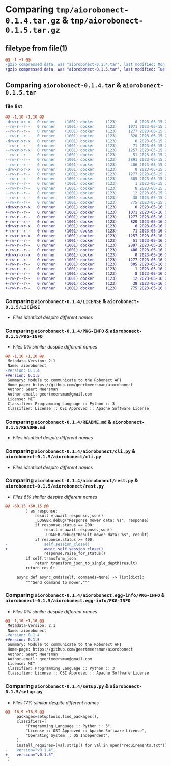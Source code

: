 # Comparing `tmp/aiorobonect-0.1.4.tar.gz` & `tmp/aiorobonect-0.1.5.tar.gz`

## filetype from file(1)

```diff
@@ -1 +1 @@
-gzip compressed data, was "aiorobonect-0.1.4.tar", last modified: Mon May 15 22:34:55 2023, max compression
+gzip compressed data, was "aiorobonect-0.1.5.tar", last modified: Tue May 16 08:49:03 2023, max compression
```

## Comparing `aiorobonect-0.1.4.tar` & `aiorobonect-0.1.5.tar`

### file list

```diff
@@ -1,18 +1,18 @@
-drwxr-xr-x   0 runner    (1001) docker     (123)        0 2023-05-15 22:34:55.764088 aiorobonect-0.1.4/
--rw-r--r--   0 runner    (1001) docker     (123)     1071 2023-05-15 22:34:35.000000 aiorobonect-0.1.4/LICENSE
--rw-r--r--   0 runner    (1001) docker     (123)     1277 2023-05-15 22:34:55.764088 aiorobonect-0.1.4/PKG-INFO
--rw-r--r--   0 runner    (1001) docker     (123)      820 2023-05-15 22:34:35.000000 aiorobonect-0.1.4/README.md
-drwxr-xr-x   0 runner    (1001) docker     (123)        0 2023-05-15 22:34:55.764088 aiorobonect-0.1.4/aiorobonect/
--rw-r--r--   0 runner    (1001) docker     (123)       71 2023-05-15 22:34:35.000000 aiorobonect-0.1.4/aiorobonect/__init__.py
--rwxr-xr-x   0 runner    (1001) docker     (123)     1257 2023-05-15 22:34:35.000000 aiorobonect-0.1.4/aiorobonect/cli.py
--rw-r--r--   0 runner    (1001) docker     (123)       51 2023-05-15 22:34:35.000000 aiorobonect-0.1.4/aiorobonect/const.py
--rw-r--r--   0 runner    (1001) docker     (123)     2891 2023-05-15 22:34:35.000000 aiorobonect-0.1.4/aiorobonect/rest.py
--rw-r--r--   0 runner    (1001) docker     (123)      406 2023-05-15 22:34:35.000000 aiorobonect-0.1.4/aiorobonect/utils.py
-drwxr-xr-x   0 runner    (1001) docker     (123)        0 2023-05-15 22:34:55.764088 aiorobonect-0.1.4/aiorobonect.egg-info/
--rw-r--r--   0 runner    (1001) docker     (123)     1277 2023-05-15 22:34:55.000000 aiorobonect-0.1.4/aiorobonect.egg-info/PKG-INFO
--rw-r--r--   0 runner    (1001) docker     (123)      305 2023-05-15 22:34:55.000000 aiorobonect-0.1.4/aiorobonect.egg-info/SOURCES.txt
--rw-r--r--   0 runner    (1001) docker     (123)        1 2023-05-15 22:34:55.000000 aiorobonect-0.1.4/aiorobonect.egg-info/dependency_links.txt
--rw-r--r--   0 runner    (1001) docker     (123)        8 2023-05-15 22:34:55.000000 aiorobonect-0.1.4/aiorobonect.egg-info/requires.txt
--rw-r--r--   0 runner    (1001) docker     (123)       12 2023-05-15 22:34:55.000000 aiorobonect-0.1.4/aiorobonect.egg-info/top_level.txt
--rw-r--r--   0 runner    (1001) docker     (123)       38 2023-05-15 22:34:55.764088 aiorobonect-0.1.4/setup.cfg
--rw-r--r--   0 runner    (1001) docker     (123)      775 2023-05-15 22:34:38.000000 aiorobonect-0.1.4/setup.py
+drwxr-xr-x   0 runner    (1001) docker     (123)        0 2023-05-16 08:49:03.113573 aiorobonect-0.1.5/
+-rw-r--r--   0 runner    (1001) docker     (123)     1071 2023-05-16 08:48:37.000000 aiorobonect-0.1.5/LICENSE
+-rw-r--r--   0 runner    (1001) docker     (123)     1277 2023-05-16 08:49:03.113573 aiorobonect-0.1.5/PKG-INFO
+-rw-r--r--   0 runner    (1001) docker     (123)      820 2023-05-16 08:48:37.000000 aiorobonect-0.1.5/README.md
+drwxr-xr-x   0 runner    (1001) docker     (123)        0 2023-05-16 08:49:03.113573 aiorobonect-0.1.5/aiorobonect/
+-rw-r--r--   0 runner    (1001) docker     (123)       71 2023-05-16 08:48:37.000000 aiorobonect-0.1.5/aiorobonect/__init__.py
+-rwxr-xr-x   0 runner    (1001) docker     (123)     1257 2023-05-16 08:48:37.000000 aiorobonect-0.1.5/aiorobonect/cli.py
+-rw-r--r--   0 runner    (1001) docker     (123)       51 2023-05-16 08:48:37.000000 aiorobonect-0.1.5/aiorobonect/const.py
+-rw-r--r--   0 runner    (1001) docker     (123)     2897 2023-05-16 08:48:37.000000 aiorobonect-0.1.5/aiorobonect/rest.py
+-rw-r--r--   0 runner    (1001) docker     (123)      406 2023-05-16 08:48:37.000000 aiorobonect-0.1.5/aiorobonect/utils.py
+drwxr-xr-x   0 runner    (1001) docker     (123)        0 2023-05-16 08:49:03.113573 aiorobonect-0.1.5/aiorobonect.egg-info/
+-rw-r--r--   0 runner    (1001) docker     (123)     1277 2023-05-16 08:49:03.000000 aiorobonect-0.1.5/aiorobonect.egg-info/PKG-INFO
+-rw-r--r--   0 runner    (1001) docker     (123)      305 2023-05-16 08:49:03.000000 aiorobonect-0.1.5/aiorobonect.egg-info/SOURCES.txt
+-rw-r--r--   0 runner    (1001) docker     (123)        1 2023-05-16 08:49:03.000000 aiorobonect-0.1.5/aiorobonect.egg-info/dependency_links.txt
+-rw-r--r--   0 runner    (1001) docker     (123)        8 2023-05-16 08:49:03.000000 aiorobonect-0.1.5/aiorobonect.egg-info/requires.txt
+-rw-r--r--   0 runner    (1001) docker     (123)       12 2023-05-16 08:49:03.000000 aiorobonect-0.1.5/aiorobonect.egg-info/top_level.txt
+-rw-r--r--   0 runner    (1001) docker     (123)       38 2023-05-16 08:49:03.113573 aiorobonect-0.1.5/setup.cfg
+-rw-r--r--   0 runner    (1001) docker     (123)      775 2023-05-16 08:48:40.000000 aiorobonect-0.1.5/setup.py
```

### Comparing `aiorobonect-0.1.4/LICENSE` & `aiorobonect-0.1.5/LICENSE`

 * *Files identical despite different names*

### Comparing `aiorobonect-0.1.4/PKG-INFO` & `aiorobonect-0.1.5/PKG-INFO`

 * *Files 0% similar despite different names*

```diff
@@ -1,10 +1,10 @@
 Metadata-Version: 2.1
 Name: aiorobonect
-Version: 0.1.4
+Version: 0.1.5
 Summary: Module to communicate to the Robonect API
 Home-page: https://github.com/geertmeersman/aiorobonect
 Author: Geert Meersman
 Author-email: geertmeersman@gmail.com
 License: MIT
 Classifier: Programming Language :: Python :: 3
 Classifier: License :: OSI Approved :: Apache Software License
```

### Comparing `aiorobonect-0.1.4/README.md` & `aiorobonect-0.1.5/README.md`

 * *Files identical despite different names*

### Comparing `aiorobonect-0.1.4/aiorobonect/cli.py` & `aiorobonect-0.1.5/aiorobonect/cli.py`

 * *Files identical despite different names*

### Comparing `aiorobonect-0.1.4/aiorobonect/rest.py` & `aiorobonect-0.1.5/aiorobonect/rest.py`

 * *Files 6% similar despite different names*

```diff
@@ -60,15 +60,15 @@
         ) as response:
             result = await response.json()
             _LOGGER.debug("Response mower data: %s", response)
             if response.status == 200:
                 result = await response.json()
                 _LOGGER.debug("Result mower data: %s", result)
             if response.status >= 400:
-                self.session_close()
+                await self.session_close()
                 response.raise_for_status()
         if self.transform_json:
             return transform_json_to_single_depth(result)
         return result
 
     async def async_cmds(self, commands=None) -> list[dict]:
         """Send command to mower."""
```

### Comparing `aiorobonect-0.1.4/aiorobonect.egg-info/PKG-INFO` & `aiorobonect-0.1.5/aiorobonect.egg-info/PKG-INFO`

 * *Files 0% similar despite different names*

```diff
@@ -1,10 +1,10 @@
 Metadata-Version: 2.1
 Name: aiorobonect
-Version: 0.1.4
+Version: 0.1.5
 Summary: Module to communicate to the Robonect API
 Home-page: https://github.com/geertmeersman/aiorobonect
 Author: Geert Meersman
 Author-email: geertmeersman@gmail.com
 License: MIT
 Classifier: Programming Language :: Python :: 3
 Classifier: License :: OSI Approved :: Apache Software License
```

### Comparing `aiorobonect-0.1.4/setup.py` & `aiorobonect-0.1.5/setup.py`

 * *Files 17% similar despite different names*

```diff
@@ -16,9 +16,9 @@
     packages=setuptools.find_packages(),
     classifiers=[
         "Programming Language :: Python :: 3",
         "License :: OSI Approved :: Apache Software License",
         "Operating System :: OS Independent",
     ],
     install_requires=[val.strip() for val in open("requirements.txt")],
-    version="v0.1.4",
+    version="v0.1.5",
 )
```

